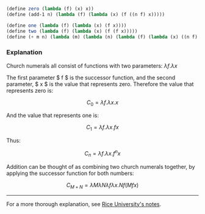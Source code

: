 ```scm
(define zero (lambda (f) (x) x))
(define (add-1 n) (lambda (f) (lambda (x) (f ((n f) x)))))

(define one (lambda (f) (lambda (x) (f x))))
(define two (lambda (f) (lambda (x) (f (f x)))))
(define (+ m n) (lambda (m) (lambda (n) (lambda (f) (lambda (x) ((n f) ((m f) x)))))))
```

### Explanation

Church numerals all consist of functions with two parameters: $\lambda f . \lambda x$

The first parameter $ f $ is the successor function, and the second parameter, $ x $ is the value that represents zero. Therefore the value that represents zero is:

$$ C_0 = \lambda f . \lambda x . x $$

And the value that represents one is:

$$ C_1 = \lambda f . \lambda x . f x $$

Thus:

$$ C_n = \lambda f . \lambda x . f^n x $$

Addition can be thought of as combining two church numerals together, by applying the successor function for both numbers:

$$ C_{M+N} = \lambda M \lambda N \lambda f \lambda x . N f (M f x) $$

---

For a more thorough explanation, see [Rice University's notes](https://www.cs.rice.edu/~javaplt/311/Readings/supplemental.pdf).